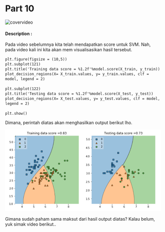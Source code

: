 # Part 10

![covervideo](http://bit.ly/makeaicovervideo)

#### **Description :**
Pada video sebelumnya kita telah mendapatkan score untuk SVM. Nah, pada video kali ini kita akan mem visualisasikan hasil tersebut. 
```
plt.figure(figsize = (10,5))
plt.subplot(121)
plt.title('Training data score = %1.2f'%model.score(X_train, y_train))
plot_decision_regions(X= X_train.values, y= y_train.values, clf = model, legend = 2)

plt.subplot(122)
plt.title('Testing data score = %1.2f'%model.score(X_test, y_test))
plot_decision_regions(X= X_test.values, y= y_test.values, clf = model, legend = 2)

plt.show()
```
Dimana, perintah diatas akan menghasilkan output berikut lho.

![Assets](https://github.com/BenedictusAryo/documents_assets/raw/master/New%20CourseMap/Intermediate%20Course/2_Support%20Vector%20Machine/assets/4.png)

Gimana sudah paham sama maksut dari hasil output diatas? Kalau belum, yuk simak video berikut..
